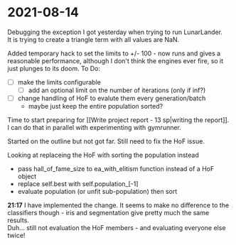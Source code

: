 # 2021-08-14
Debugging the exception I got yesterday when trying to run LunarLander.  
It is trying to create a triangle term with all values are NaN.

Added temporary hack to set the limits to +/- 100 - now runs and gives a reasonable performance, although I don't think the engines ever fire, so it just plunges to its doom. 
To Do:
- [ ] make the limits configurable
    - [ ] add an optional limit on the number of iterations (only if inf?)
- [ ] change handling of HoF to evalute them every generation/batch
    - maybe just keep the entire population sorted?


Time to start preparing for [[Write project report - 13 sp|writing the report]].  I can do that in parallel with experimenting with gymrunner.  

Started on the outline but not got far.  Still need to fix the HoF issue.

Looking at replaceing the HoF with sorting the population instead
- pass hall_of_fame_size to ea_with_elitism function instead of a HoF object
- replace self.best with self.population_[-1]
- evaluate population (or unfit sub-population) then sort

**21:17** I have implemented the change.  It seems to make no difference to the classifiers though - iris and segmentation give pretty much the same results.  
Duh... still not evaluation the HoF members - and evaluating everyone else twice!
